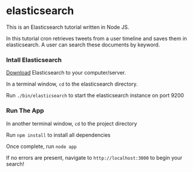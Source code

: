 elasticsearch
=============

This is an Elasticsearch tutorial written in Node JS.

In this tutorial cron retrieves tweets from a user timeline and saves them in elasticsearch. A user can search these documents by keyword.

### Intall Elasticsearch
[Download](http://www.elasticsearch.org/overview/elkdownloads/) Elasticsearch to your computer/server.

In a terminal window, `cd` to the elasticsearch directory.

Run `./bin/elasticsearch` to start the elasticsearch instance on port 9200

### Run The App

In another terminal window, `cd` to the project directory

Run `npm install` to install all dependencies

Once complete, run `node app`

If no errors are present, navigate to `http://localhost:3000` to begin your search!
